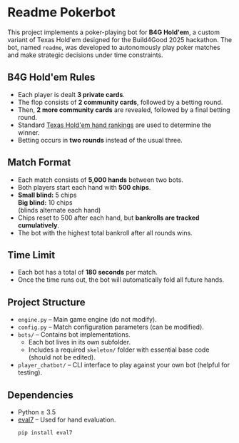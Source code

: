 # Readme Pokerbot

This project implements a poker-playing bot for **B4G Hold'em**, a custom variant of Texas Hold'em designed for the Build4Good 2025 hackathon. The bot, named `readme`, was developed to autonomously play poker matches and make strategic decisions under time constraints.

## B4G Hold'em Rules

- Each player is dealt **3 private cards**.
- The flop consists of **2 community cards**, followed by a betting round.
- Then, **2 more community cards** are revealed, followed by a final betting round.
- Standard [Texas Hold'em hand rankings](https://www.cardplayer.com/rules-of-poker/hand-rankings) are used to determine the winner.
- Betting occurs in **two rounds** instead of the usual three.

## Match Format

- Each match consists of **5,000 hands** between two bots.
- Both players start each hand with **500 chips**.
- **Small blind:** 5 chips  
  **Big blind:** 10 chips  
  (blinds alternate each hand)
- Chips reset to 500 after each hand, but **bankrolls are tracked cumulatively**.
- The bot with the highest total bankroll after all rounds wins.

## Time Limit

- Each bot has a total of **180 seconds** per match.
- Once the time runs out, the bot will automatically fold all future hands.

## Project Structure

- `engine.py` – Main game engine (do not modify).
- `config.py` – Match configuration parameters (can be modified).
- `bots/` – Contains bot implementations.
  - Each bot lives in its own subfolder.
  - Includes a required `skeleton/` folder with essential base code (should not be edited).
- `player_chatbot/` – CLI interface to play against your own bot (helpful for testing).

## Dependencies

- Python ≥ 3.5
- [eval7](https://pypi.org/project/eval7/) – Used for hand evaluation.
  ```bash
  pip install eval7
